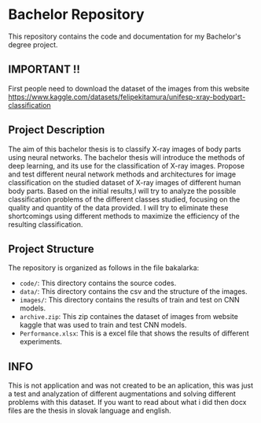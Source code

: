 # Bachelor Repository

This repository contains the code and documentation for my Bachelor's degree project.

## IMPORTANT !! 

First people need to download the dataset of the images from this website https://www.kaggle.com/datasets/felipekitamura/unifesp-xray-bodypart-classification

## Project Description

The aim of this bachelor thesis is to classify X-ray images of body parts using neural networks. The bachelor thesis will introduce the methods of deep learning, and its use for the classification of X-ray images. Propose and test different neural network methods and architectures for image classification on the studied dataset of X-ray images of different human body parts. Based on the initial results,I will try to analyze the possible classification problems of the different classes studied, focusing on the quality and quantity of the data provided. I will try to eliminate these shortcomings using different methods to maximize the efficiency of the resulting classification. 

## Project Structure

The repository is organized as follows in the file bakalarka:

- `code/`: This directory contains the source codes.
- `data/`: This directory contains the csv and the structure of the images.
- `images/`: This directory contains the results of train and test on CNN models.
- `archive.zip`: This zip containes the dataset of images from website kaggle that was used to train and test CNN models.
- `Performance.xlsx`: This is a excel file that shows the results of different experiments.

## INFO
This is not application and was not created to be an aplication, this was just a test and analyzation of different augmentations and solving different problems with this dataset. If you want to read about what i did then docx files are the thesis in slovak language and english. 

